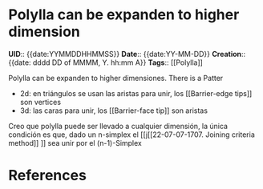 # Polylla can be expanden to higher dimension
**UID**:: {{date:YYMMDDHHMMSS}}
**Date**:: {{date:YY-MM-DD}}
**Creation**:: {{date: dddd DD of MMMM, Y.  hh:mm A}}
**Tags**:: [[Polylla]]

Polylla can be expanden to higher dimensiones. There is a Patter

- 2d: en triángulos se usan las aristas para unir, los [[Barrier-edge tips]] son vertices
- 3d: las caras para unir, los [[Barrier-face tip]] son aristas

Creo que polylla puede ser llevado a cualquier dimensión, la única condición es que, dado un n-simplex el [[j[[22-07-07-1707. Joining criteria method]]
]] sea unir por el (n-1)-Simplex



# References
